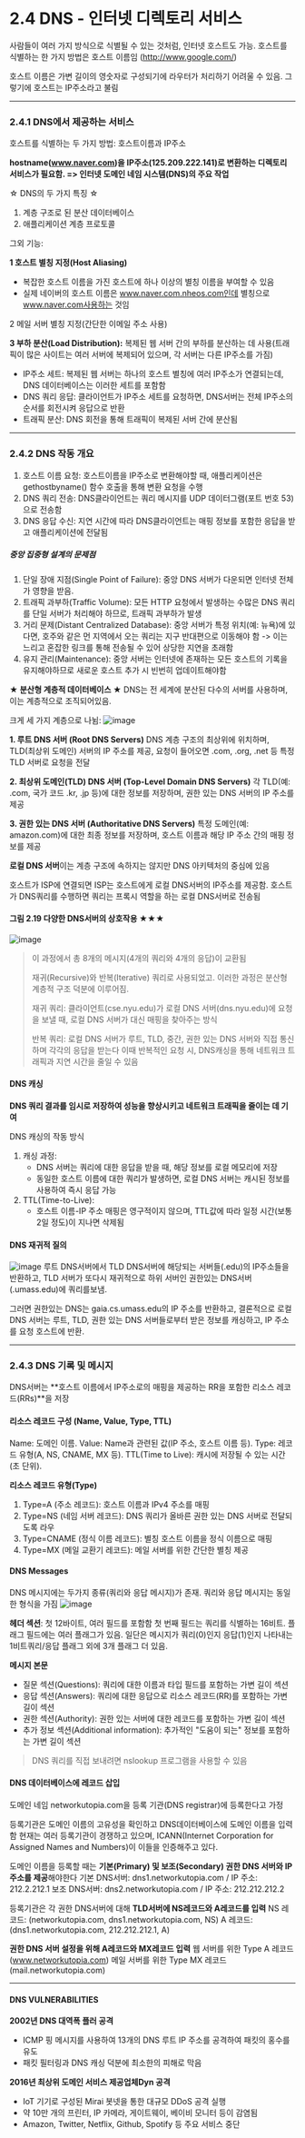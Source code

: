 # 2.4 DNS - 인터넷 디렉토리 서비스
사람들이 여러 가지 방식으로 식별될 수 있는 것처럼, 인터넷 호스트도 가능. 호스트를 식별하는 한 가지 방법은 호스트 이름임 (http://www.google.com/)

호스트 이름은 가변 길이의 영숫자로 구성되기에 라우터가 처리하기 어려울 수 있음. 그렇기에 호스트는 IP주소라고 불림

---

### 2.4.1 DNS에서 제공하는 서비스
호스트를 식별하는 두 가지 방법: 호스트이름과 IP주소

**hostname(www.naver.com)을 IP주소(125.209.222.141)로 변환하는 디렉토리 서비스가 필요함. => 인터넷 도메인 네임 시스템(DNS)의 주요 작업**

☆ DNS의 두 가지 특징 ☆
1) 계층 구조로 된 분산 데이터베이스
2) 애플리케이션 계층 프로토콜

그외 기능:

**1 호스트 별칭 지정(Host Aliasing)**

 - 복잡한 호스트 이름을 가진 호스트에 하나 이상의 별칭 이름을 부여할 수 있음
 - 실제 네이버의 호스트 이름은 www.naver.com.nheos.com인데 별칭으로 www.naver.com사용하는 것임

   
2 메일 서버 별칭 지정(간단한 이메일 주소 사용)


**3 부하 분산(Load Distribution):** 복제된 웹 서버 간의 부하를 분산하는 데 사용(트래픽이 많은 사이트는 여러 서버에 복제되어 있으며, 각 서버는 다른 IP주소를 가짐)


   - IP주소 세트: 복제된 웹 서버는 하나의 호스트 별칭에 여러 IP주소가 연결되는데, DNS 데이터베이스는 이러한 세트를 포함함
   - DNS 쿼리 응답: 클라이언트가 IP주소 세트를 요청하면, DNS서버는 전체 IP주소의 순서를 회전시켜 응답으로 반환
   - 트래픽 분산: DNS 회전을 통해 트래픽이 복제된 서버 간에 분산됨

---
### 2.4.2 DNS 작동 개요
  1. 호스트 이름 요청: 호스트이름을 IP주소로 변환해야할 때, 애플리케이션은 gethostbyname() 함수 호출을 통해 변환 요청을 수행
  2. DNS 쿼리 전송: DNS클라이언트는 쿼리 메시지를 UDP 데이터그램(포트 번호 53)으로 전송함
  3. DNS 응답 수신: 지연 시간에 따라 DNS클라이언트는 매핑 정보를 포함한 응답을 받고 애플리케이션에 전달됨

##### 중앙 집중형 설계의 문제점
1. 단일 장애 지점(Single Point of Failure): 중앙 DNS 서버가 다운되면 인터넷 전체가 영향을 받음.
2. 트래픽 과부하(Traffic Volume): 모든 HTTP 요청에서 발생하는 수많은 DNS 쿼리를 단일 서버가 처리해야 하므로, 트래픽 과부하가 발생
3. 거리 문제(Distant Centralized Database): 중앙 서버가 특정 위치(예: 뉴욕)에 있다면, 호주와 같은 먼 지역에서 오는 쿼리는 지구 반대편으로 이동해야 함
  -> 이는 느리고 혼잡한 링크를 통해 전송될 수 있어 상당한 지연을 초래함
4. 유지 관리(Maintenance): 중앙 서버는 인터넷에 존재하는 모든 호스트의 기록을 유지해야하므로 새로운 호스트 추가 시 빈번히 업데이트해야함 

**★ 분산형 계층적 데이터베이스 ★**
DNS는 전 세계에 분산된 다수의 서버를 사용하며, 이는 계층적으로 조직되어있음. 

크게 세 가지 계층으로 나뉨: 
![image](https://github.com/user-attachments/assets/a5fc7e24-1320-4e09-ba1e-a0a70407f087)


 **1. 루트 DNS 서버 (Root DNS Servers)**
DNS 계층 구조의 최상위에 위치하며, TLD(최상위 도메인) 서버의 IP 주소를 제공, 요청이 들어오면 .com, .org, .net 등 특정 TLD 서버로 요청을 전달
 
 **2. 최상위 도메인(TLD) DNS 서버 (Top-Level Domain DNS Servers)**
각 TLD(예: .com, 국가 코드 .kr, .jp 등)에 대한 정보를 저장하며, 권한 있는 DNS 서버의 IP 주소를 제공
 
 **3. 권한 있는 DNS 서버 (Authoritative DNS Servers)**
특정 도메인(예: amazon.com)에 대한 최종 정보를 저장하며, 호스트 이름과 해당 IP 주소 간의 매핑 정보를 제공

**로컬 DNS 서버**이는 계층 구조에 속하지는 않지만 DNS 아키텍처의 중심에 있음

호스트가 ISP에 연결되면 ISP는 호스트에게 로컬 DNS서버의 IP주소를 제공함. 호스트가 DNS쿼리를 수행하면 쿼리는 프록시 역할을 하는 로컬 DNS서버로 전송됨

#### 그림 2.19 다양한 DNS서버의 상호작용 ★★★
![image](https://github.com/user-attachments/assets/a5b1e17a-30f0-4f09-9ea6-11bda62043a6)
> 이 과정에서 총 8개의 메시지(4개의 쿼리와 4개의 응답)이 교환됨
> 
>재귀(Recursive)와 반복(Iterative) 쿼리로 사용되었고. 이러한 과정은 분산형 계층적 구조 덕분에 이루어짐.
> 
>재귀 쿼리: 클라이언트(cse.nyu.edu)가 로컬 DNS 서버(dns.nyu.edu)에 요청을 보낼 때, 로컬 DNS 서버가 대신 매핑을 찾아주는 방식
>
>반복 쿼리: 로컬 DNS 서버가 루트, TLD, 중간, 권한 있는 DNS 서버와 직접 통신하며 각각의 응답을 받는다
> 이때 반복적인 요청 시, DNS캐싱을 통해 네트워크 트래픽과 지연 시간을 줄일 수 있음 

#### DNS 캐싱 
**DNS 쿼리 결과를 임시로 저장하여 성능을 향상시키고 네트워크 트래픽을 줄이는 데 기여**

DNS 캐싱의 작동 방식

 1. 캐싱 과정:
     - DNS 서버는 쿼리에 대한 응답을 받을 때, 해당 정보를 로컬 메모리에 저장
     - 동일한 호스트 이름에 대한 쿼리가 발생하면, 로컬 DNS 서버는 캐시된 정보를 사용하여 즉시 응답 가능
 2. TTL(Time-to-Live):
     - 호스트 이름-IP 주소 매핑은 영구적이지 않으며, TTL값에 따라 일정 시간(보통 2일 정도)이 지나면 삭제됨
     
#### DNS 재귀적 질의
![image](https://github.com/user-attachments/assets/88b756e6-e3f6-4a72-8c07-6cd0d73f1417)
루트 DNS서버에서 TLD DNS서버에 해당되는 서버들(.edu)의 IP주소들을 반환하고, TLD 서버가 또다시 재귀적으로 하위 서버인 권한있는 DNS서버(.umass.edu)에 쿼리를보냄. 

그러면 권한있는 DNS는 gaia.cs.umass.edu의 IP 주소를 반환하고, 결론적으로 로컬 DNS 서버는 루트, TLD, 권한 있는 DNS 서버들로부터 받은 정보를 캐싱하고,  IP 주소를 요청 호스트에 반환. 

---
### 2.4.3 DNS 기록 및 메시지
DNS서버는 **호스트 이름에서 IP주소로의 매핑을 제공하는 RR을 포함한 리소스 레코드(RRs)**을 저장

#### 리소스 레코드 구성 (Name, Value, Type, TTL)
 Name: 도메인 이름.
 Value: Name과 관련된 값(IP 주소, 호스트 이름 등).
 Type: 레코드 유형(A, NS, CNAME, MX 등).
 TTL(Time to Live): 캐시에 저장될 수 있는 시간(초 단위).

**리소스 레코드 유형(Type)**
 1. Type=A (주소 레코드): 호스트 이름과 IPv4 주소를 매핑
 2. Type=NS (네임 서버 레코드):  DNS 쿼리가 올바른 권한 있는 DNS 서버로 전달되도록 라우
 3. Type=CNAME (정식 이름 레코드): 별칭 호스트 이름을 정식 이름으로 매핑
 4. Type=MX (메일 교환기 레코드): 메일 서버를 위한 간단한 별칭 제공


#### DNS Messages
DNS 메시지에는 두가지 종류(쿼리와 응답 메시지)가 존재. 쿼리와 응답 메시지는 동일한 형식을 가짐
![image](https://github.com/user-attachments/assets/3c964e1d-afcc-41d2-8ea5-276e17862c6a)

**헤더 섹션**: 첫 12바이트, 여러 필드를 포함함
 첫 번째 필드는 쿼리를 식별하는 16비트. 
 플래그 필드에는 여러 플래그가 있음. 일단은 메시지가 쿼리(0)인지 응답(1)인지 나타내는 1비트쿼리/응답 플래그 외에 3개 플래그 더 있음. 

**메시지 본문**
- 질문 섹션(Questions): 쿼리에 대한 이름과 타입 필드를 포함하는 가변 길이 섹션
- 응답 섹션(Answers): 쿼리에 대한 응답으로 리소스 레코드(RR)를 포함하는 가변 길이 섹션
- 권한 섹션(Authority): 권한 있는 서버에 대한 레코드를 포함하는 가변 길이 섹션
- 추가 정보 섹션(Additional information): 추가적인 "도움이 되는" 정보를 포함하는 가변 길이 섹션

> DNS 쿼리를 직접 보내려면 nslookup 프로그램을 사용할 수 있음


#### DNS 데이터베이스에 레코드 삽입
도메인 네임 networkutopia.com을 등록 기관(DNS registrar)에 등록한다고 가정

등록기관은 도메인 이름의 고유성을 확인하고 DNS데이터베이스에 도메인 이름을 입력함
현재는 여러 등록기관이 경쟁하고 있으며, ICANN(Internet Corporation for Assigned Names and Numbers)이 이들을 인증해주고 있다.

도메인 이름을 등록할 때는 **기본(Primary) 및 보조(Secondary) 권한 DNS 서버와 IP주소를 제공**해야한다
기본 DNS서버: dns1.networkutopia.com / IP 주소: 212.2.212.1
보조 DNS서버: dns2.networkutopia.com / IP 주소: 212.212.212.2

등록기관은 각 권한 DNS서버에 대해 **TLD서버에 NS레코드와 A레코드를 입력** 
NS 레코드: (networkutopia.com, dns1.networkutopia.com, NS)
A 레코드: (dns1.networkutopia.com, 212.212.212.1, A)

**권한 DNS 서버 설정을 위해 A레코드와 MX레코드 입력**
웹 서버를 위한 Type A 레코드 (www.networkutopia.com)
메일 서버를 위한 Type MX 레코드 (mail.networkutopia.com)

---
#### DNS VULNERABILITIES
**2002년 DNS 대역폭 플러 공격**
 - ICMP 핑 메시지를 사용하여 13개의 DNS 루트 IP 주소를 공격하여 패킷의 홍수를 유도
 - 패킷 필터링과 DNS 캐싱 덕분에 최소한의 피해로 막음

**2016년 최상위 도메인 서비스 제공업체Dyn 공격**
 - IoT 기기로 구성된 Mirai 봇넷을 통한 대규모 DDoS 공격 실행
 - 약 10만 개의 프린터, IP 카메라, 게이트웨이, 베이비 모니터 등이 감염됨
 - Amazon, Twitter, Netflix, Github, Spotify 등 주요 서비스 중단



